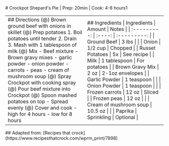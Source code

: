 <title>Crockpot Shepard's Pie</title>
# Crockpot Shepard's Pie | Prep: 20min | Cook: 4-8 hours1
<table>
    <tr>
        <td>
## Directions
(@) Brown ground beef with onions in skillet
(@) Prep potatoes
    1. Boil potatoes until tender
    2. Drain
    3. Mash with 1 tablespoon of milk
(@) Mix
    - Beef mixture
    - Brown gravy mixes
    - garlic powder
    - onion powder
    - carrots
    - peas
    - cream of mushroom soup
(@) Spray Crockpot with cooking spray
(@) Pour beef mixture into Crockpot
(@) Spoon mashed potatoes on top
    - Spread evenly
(@) Cover and cook
    - high for 4 hours
    - low for 8 hours
    </td>
    <td>
## Ingredients
| Ingredients | Amount | Notes |
| :---------: | :----: | :---------: |
| Ground Beef | 3 lbs |  |
| Onion | 1/2 cup | Chopped |
| Russet Potatoes | 5x | See recipe |
| Milk | 1 tablespoon | For potatoes |
| Brown Gravy Mix | 2 oz | 2-1oz envelopes |
| Garlic Powder | 1 teaspoon |  |
| Onion Powder | 1 teaspoon |  |
| Frozen carrots | 12 oz | Sliced |
| Frozen peas | 12 oz |  |
| Cream of mushroom soup | 10.5 oz |  |
| Paprika | Sprinkling | Optional |
    </td>
    </tr>
</table>

<div class="noprint">
## Adapted from: [Recipes that crock](https://www.recipesthatcrock.com/wprm_print/7898)
</div>